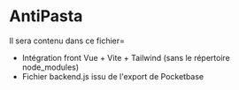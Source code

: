 # AntiPasta

Il sera contenu dans ce fichier=
- Intégration front Vue + Vite + Tailwind (sans le répertoire node_modules)
- Fichier backend.js issu de l'export de Pocketbase

